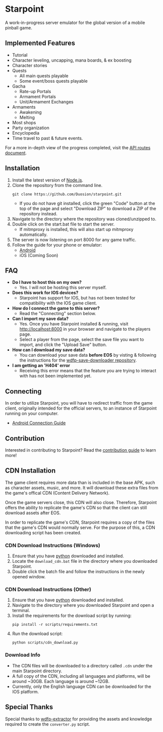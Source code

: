 # Starpoint
A work-in-progress server emulator for the global version of a mobile pinball game.

## Implemented Features
* Tutorial
* Character leveling, uncapping, mana boards, & ex boosting
* Character stories
* Quests
  - All main quests playable
  - Some event/boss quests playable
* Gacha
  - Rate-up Portals
  - Armament Portals
  - Unit/Armament Exchanges
* Armaments
  - Awakening
  - Melting
* Most shops
* Party organization
* Encyclopedia
* Time travel to past & future events.

For a more in-depth view of the progress completed, visit the [API routes document](/docs/routes.md).

## Installation
1. Install the latest version of [Node.js](https://nodejs.org/en/download/package-manager).
2. Clone the repository from the command line.
   ```
   git clone https://github.com/Duosion/starpoint.git
   ```
   - If you do not have git installed, click the green "Code" button at the top of the page and select "Download ZIP" to download a ZIP of the repository instead.
3. Navigate to the directory where the repository was cloned/unzipped to.
4. Double click on the start.bat file to start the server.
   - If mitmproxy is installed, this will also start up mitmproxy automatically.
5. The server is now listening on port 8000 for any game traffic.
6. Follow the guide for your phone or emulator:
   - [Android](/docs/connecting-android.md)
   - iOS (Coming Soon)

## FAQ
- **Do I have to host this on my own?**
  - Yes. I will not be hosting this server myself.
- **Does this work for IOS devices?**
  - Starpoint has support for IOS, but has not been tested for compatibility with the IOS game client.
- **How do I connect the game to this server?**
  - Read the "Connecting" section below.
- **Can I import my save data?**
  - Yes. Once you have Starpoint installed & running, visit [http://localhost:8000](http://localhost:8000) in your browser and navigate to the players page.
  - Select a player from the page, select the save file you want to import, and click the "Upload Save" button.
- **How can I download my save data?**
  - You can download your save data **before EOS** by visting & following the instructions for the [wdfp-save-downloader repository](https://github.com/Duosion/wdfp-save-downloader).
- **I am getting an 'H404' error**
  - Receiving this error means that the feature you are trying to interact with has not been implemented yet.

## Connecting
In order to utilize Starpoint, you will have to redirect traffic from the game client, originally intended for the official servers, to an instance of Starpoint running on your computer.
- [Android Connection Guide](/docs/connecting-android.md)

## Contribution
Interested in contributing to Starpoint? Read the [contribution guide](/docs/contributing.md) to learn more!

## CDN Installation
The game client requires more data than is included in the base APK, such as character assets, music, and more. It will download these extra files from the game's offical CDN (Content Delivery Network).

Once the game servers close, this CDN will also close. Therefore, Starpoint offers the ability to replicate the game's CDN so that the client can still download assets after EOS.

In order to replicate the game's CDN, Starpoint requires a copy of the files that the game's CDN would normally serve. For the purpose of this, a CDN downloading script has been created.

### CDN Download Instructions (Windows)
1. Ensure that you have [python](https://www.python.org/downloads/) downloaded and installed.
2. Locate the ``download_cdn.bat`` file in the directory where you downloaded Starpoint.
3. Double click the batch file and follow the instructions in the newly opened window.

### CDN Download Instructions (Other)
1. Ensure that you have [python](https://www.python.org/downloads/) downloaded and installed.
2. Navigate to the directory where you downloaded Starpoint and open a terminal.
3. Install the requirements for the download script by running:
   ```
   pip install -r scripts/requirements.txt
   ```
4. Run the download script:
   ```
   python scripts/cdn_download.py
   ```

### Download Info
- The CDN files will be downloaded to a directory called ``.cdn`` under the main Starpoint directory.
- A full copy of the CDN, including all languages and platforms, will be around ~30GB. Each language is around ~12GB.
- Currently, only the English language CDN can be downloaded for the IOS platform.

## Special Thanks
Special thanks to [wdfp-extractor](https://github.com/ScripterSugar/wdfp-extractor) for providing the assets and knowledge required to create the ``converter.py`` script.